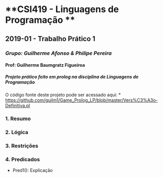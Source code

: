 # **CSI419 - Linguagens de Programação **
## **2019-01 - Trabalho Prático 1**
### *Grupo: Guilherme Afonso & Philipe Pereira*

#### Prof: Guilherme Baumgratz Figueiroa
##### Projeto prático feito em prolog na disciplina de Linguagens de Programação

O código fonte deste projeto pode ser acessado aqui: 
    * https://github.com/guilm1/Game_Prolog_LP/blob/master/Vers%C3%A3o-Definitiva.pl
<!------TESTE DE COMMIT-------->

<!-- Descrever um resumo sobre o trabalho. -->
### 1. Resumo

<!-- Descrever a lógica aplicada na resolução do problema. -->
### 2. Lógica 

<!-- Apresentar restrições de funcionalidades e de escopo. -->
### 3. Restrições <!--Por exemplo: essa resolução não funciona para todos os tipos de matriz -->

<!-- Construir alguns protótipos para a aplicação, disponibilizá-los no Github e descrever o que foi considerado. //-->
### 4. Predicados

* Pred1(): Explicação




